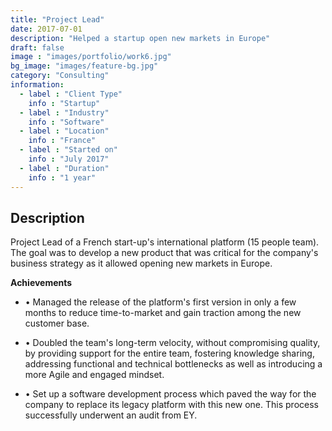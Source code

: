 ```yaml
---
title: "Project Lead"
date: 2017-07-01
description: "Helped a startup open new markets in Europe"
draft: false
image : "images/portfolio/work6.jpg"
bg_image: "images/feature-bg.jpg"
category: "Consulting"
information:
  - label : "Client Type"
    info : "Startup"
  - label : "Industry"
    info : "Software"  
  - label : "Location"
    info : "France"
  - label : "Started on"
    info : "July 2017"
  - label : "Duration"
    info : "1 year"
---
```


## Description

Project Lead of a French start-up's international platform (15 people team). The goal was to develop a new product that was critical for the company's business strategy as it allowed opening new markets in Europe.

**Achievements**
- • Managed the release of the platform's first version in only a few months to reduce time-to-market and gain traction among the new customer base.

- • Doubled the team's long-term velocity, without compromising quality, by providing support for the entire team, fostering knowledge sharing, addressing functional and technical bottlenecks as well as introducing a more Agile and engaged mindset.
- • Set up a software development process which paved the way for the company to replace its legacy platform with this new one. This process successfully underwent an audit from EY.
